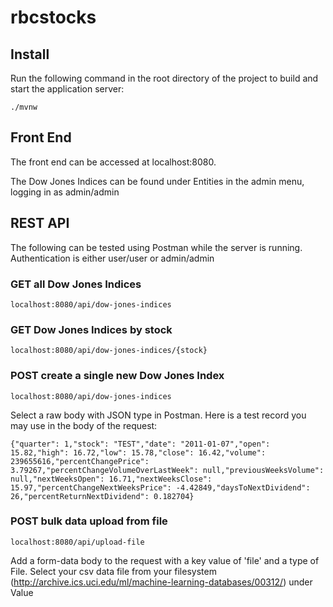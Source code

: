 # rbcstocks

## Install

Run the following command in the root directory of the project to build and start the application server:

```
./mvnw
```

## Front End

The front end can be accessed at localhost:8080.

The Dow Jones Indices can be found under Entities in the admin menu, logging in as admin/admin

## REST API
The following can be tested using Postman while the server is running.
Authentication is either user/user or admin/admin

### GET all Dow Jones Indices
```
localhost:8080/api/dow-jones-indices
```
### GET Dow Jones Indices by stock
```
localhost:8080/api/dow-jones-indices/{stock}
```
### POST create a single new Dow Jones Index
```
localhost:8080/api/dow-jones-indices
```
Select a raw body with JSON type in Postman. Here is a test record you may use in the body of the request:
```
{"quarter": 1,"stock": "TEST","date": "2011-01-07","open": 15.82,"high": 16.72,"low": 15.78,"close": 16.42,"volume": 239655616,"percentChangePrice": 3.79267,"percentChangeVolumeOverLastWeek": null,"previousWeeksVolume": null,"nextWeeksOpen": 16.71,"nextWeeksClose": 15.97,"percentChangeNextWeeksPrice": -4.42849,"daysToNextDividend": 26,"percentReturnNextDividend": 0.182704}
```
### POST bulk data upload from file
```
localhost:8080/api/upload-file
```
Add a form-data body to the request with a key value of 'file' and a type of File. Select your csv data file from your filesystem (http://archive.ics.uci.edu/ml/machine-learning-databases/00312/) under Value

